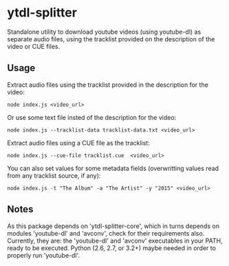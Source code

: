 # ytdl-splitter
Standalone utility to download youtube videos (using youtube-dl) as separate
audio files, using the tracklist provided on the description of the video or
CUE files.

## Usage

Extract audio files using the tracklist provided in the description for the video:

    node index.js <video_url>

Or use some text file insted of the description for the video:

    node index.js --tracklist-data tracklist-data.txt <video_url>

Extract audio files using a CUE file as the tracklist:

    node index.js --cue-file tracklist.cue  <video_url>

You can also set values for some metadata fields (overwritting values read from
any tracklist source, if any):

    node index.js -t "The Album" -a "The Artist" -y "2015" <video_url>

## Notes

As this package depends on 'ytdl-splitter-core', which in turns depends on modules
'youtube-dl' and 'avconv', check for their requirements also. Currently, they are:
the 'youtube-dl' and 'avconv' executables in your PATH, ready to be executed.
Python (2.6, 2.7, or 3.2+) maybe needed in order to properly run 'youtube-dl'.
